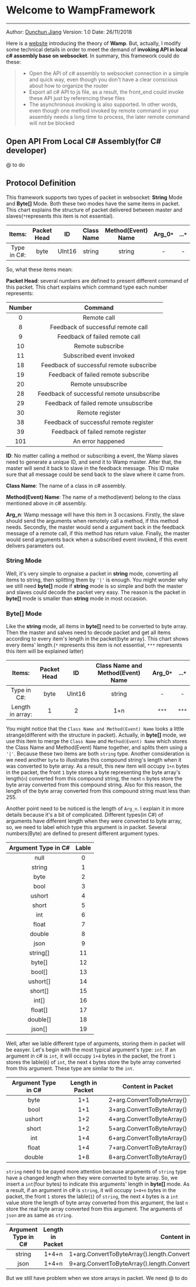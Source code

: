 ﻿# Welcome to WampFramework-------Author: [Dunchun Jiang](jiangdunchun@outlook.com)Version: 1.0Date: 26/11/2018Here is a [website](https://wamp-proto.org) introducing the theory of **Wamp**. But, actually, I modify some technical details in order to meet the demand of **invoking API in local c# assembly base on websocket**. In summary, this framework could do these:>* Open the API of c# assembly to websocket connection in a simple and quick way, even though you don't have a clear conscious about how to organize the router>* Export all c# API to js file, as a result, the front_end could invoke these API just by referencing these files>* The asynchronous invoking is also supported. In other words, even though one method invoked by remote command in your assembly needs a long time to process, the later remote command will not be blocked## Open API From Local C# Assembly(for C# developer)@ to do## Protocol DefinitionThis framework supports two types of packet in websocket: **String** Mode and **Byte[]** Mode. Both these two modes have the same items in packet. This chart explains the structure of packet delivered between master and slaves(`*`represents this item is not essential). Items: |Packet Head | ID | Class Name | Method(Event) Name | Arg_0`*` | ...`*` :----: |:----: | :----: | :----: | :----: | :----: | :----:  Type in C#: |byte | UInt16 | string | string | \- | \-  So, what these items mean:**Packet Head**: several numbers are defined to present different command of this packet. This chart explains which command type each number represents: Number | Command :----: | :----:  0 | Remote call  8 | Feedback of successful remote call  9 | Feedback of failed remote call  10 | Remote subscribe  11 | Subscribed event invoked  18 | Feedback of successful remote subscribe  19 | Feedback of failed remote subscribe  20 | Remote unsubscribe  28 | Feedback of successful remote unsubscribe  29 | Feedback of failed remote unsubscribe  30 | Remote register  38 | Feedback of successful remote register  39 | Feedback of failed remote register  101 | An error happened **ID**: No matter calling a method or subscribing a event, the Wamp slaves need to generate a unique ID, and send it to Wamp master. After that, the master will send it back to slave in the feedback message. This ID make sure that all message could be send back to the slave where it came from.**Class Name**: The name of a class in c# assembly.**Method(Event) Name**: The name of a method(event) belong to the class mentioned above in c# assembly.**Arg_n**: Wamp message will have this item in 3 occasions. Firstly, the slave should send the arguments when remotely call a method, if this method needs. Secondly, the master would send a argument back in the feedback message of a remote call, if this method has return value. Finally, the master would send arguments back when a subscribed event invoked, if this event delivers parameters out. ### String ModeWell, it's very simple to orgnaise a packet in **string** mode, converting all items to string, then splitting them by `'|'` is enough. You might wonder why we still need **byte[]** mode if **string** mode is so simple and both the master and slaves could decode the packet very easy. The reason is the packet in **byte[]** mode is smaller than **string** mode in most occasion.### Byte[] ModeLike the **string** mode, all items in **byte[]** need to be converted to byte array. Then the master and salves need to decode packet and get all items according to every item's length in the packet(byte array). This chart shows every items' length.(`*` represents this item is not essential, `***` represents this item will be explained latter) Items: |Packet Head | ID | Class Name and Method(Event) Name | Arg_0`*` | ...`*` :----: |:----: | :----: | :----: | :----: | :----:   Type in C#: |byte | UInt16 | string | \- | \- Length in array: | 1 | 2 | 1+n | `***` | `***` You might notice that the `Class Name and Method(Event) Name` looks a little strange(different with the structure in packet). Actually, in **byte[]** mode, we use this item to merge the `Class Name` and `Method(Event) Name` which stores the Class Name and Method(Event) Name together, and splits them using a `'|'`. Because these two items are both `string` type. Another consideration is we need another `byte` to illustrates this compound string's length when it was converted to byte array. As a result, this new item will occupy `1+n` bytes in the packet, the front `1` byte stores a byte representing the byte array's length(`n`) converted from this compound string, the next `n` bytes store the byte array converted from this compound string. Also for this reason, the length of the byte array converted from this compound string must less than 255.Another point need to be noticed is the length of `Arg_n`. I explain it in more details because it's a bit of complicated. Different types(in C#) of arguments have different length when they were converted to byte array, so, we need to label which type this argument is in packet. Several numbers(Byte) are defined to present different argument types.  Argument Type in C# | Lable  :----: | :----:  null | 0  string | 1 byte | 2 bool | 3 ushort | 4 short | 5 int | 6 float |  7 double |  8 json | 9 string[] | 11 byte[] | 12 bool[] | 13 ushort[] | 14 short[] | 15 int[] | 16 float[] |  17 double[] |  18 json[] | 19Well, after we lable different type of arguments, storing them in packet will be easyer. Let's begin with the most typical argument's type: `int`. If an argument in c# is `int`, it will occupy `1+4` bytes in the packet, the front `1` stores the lable(`6`) of `int`, the next `4` bytes store the byte array converted from this argument. These type are similar to the `int`.Argument Type in C# | Length in Packet | Content in Packet :----: | :----: | :----: byte | 1+1 | 2+arg.ConvertToByteArray() bool | 1+1 | 3+arg.ConvertToByteArray() ushort | 1+2 | 4+arg.ConvertToByteArray() short | 1+2 | 5+arg.ConvertToByteArray() int | 1+4 | 6+arg.ConvertToByteArray() float | 1+4 | 7+arg.ConvertToByteArray() double | 1+8 | 8+arg.ConvertToByteArray()`string` need to be payed more attention because arguments of `string` type have a changed length when they were converted to byte array. So, we insert a `int`(four bytes) to indicate this arguments' length in **byte[]** mode. As a result, if an argument in c# is `string`, it will occupy `1+4+n` bytes in the packet, the front `1` stores the lable(`1`) of `string`, the next `4` bytes is a `int` value store the length of byte array converted from this argument, the last `n` store the real byte array converted from this argument. The arguments of `json` are as same as `string`.Argument Type in C# | Length in Packet | Content in Packet :----: | :----: | :----: string | 1+4+n | 1+arg.ConvertToByteArray().length.ConvertToByteArray()+arg.ConvertToByteArray() json | 1+4+n | 9+arg.ConvertToByteArray().length.ConvertToByteArray()+arg.ConvertToByteArray() But we still have problem when we store arrays in packet. We need @ to do